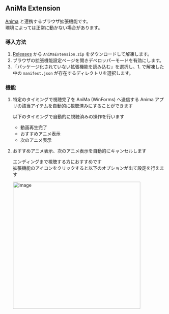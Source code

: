 ## AniMa Extension

[Anima](https://github.com/crimson-tea/AniMa) と連携するブラウザ拡張機能です。  
環境によっては正常に動かない場合があります。

### 導入方法

1. [Releases](https://github.com/crimson-tea/AniMaExtension/releases) から `AniMaExtension.zip` をダウンロードして解凍します。
2. ブラウザの拡張機能設定ページを開きデベロッパーモードを有効にします。
3. 「パッケージ化されていない拡張機能を読み込む」を選択し、1. で解凍した中の `manifest.json` が存在するディレクトリを選択します。

### 機能

1.  特定のタイミングで視聴完了を AniMa (WinForms) へ送信する
    Anima アプリの該当アイテムを自動的に視聴済みにすることができます

    以下のタイミングで自動的に視聴済みの操作を行います

    - 動画再生完了
    - おすすめアニメ表示
    - 次のアニメ表示

2.  おすすめアニメ表示、次のアニメ表示を自動的にキャンセルします

    エンディングまで視聴する方におすすめです  
    拡張機能のアイコンをクリックすると以下のオプションが出て設定を行えます

    <img width="400" alt="image" src="https://github.com/crimson-tea/AniMaExtension/assets/91731135/53c6f775-6e0a-4e1f-b791-cfedcd4a270e">
